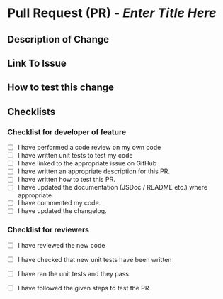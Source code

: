 # Pull Request (PR) - *Enter Title Here*
## Description of Change

<!--
    Enter a description of your changes here.

    Perhaps write acceptance criteria in User Story manner such as the following:

    Give I am the owner of this repository,
    Then I would like a pull request template,
    So that pull requests can be better managed.

-->

## Link To Issue 

<!--
    Provide a link to the Issue on GitHub.
    If there is not an issue open write a reason why there is no issue open.
    Ideally PRs should all have issues so that appropriate discussions can be had prior to development / a PR being openned.
-->

## How to test this change

<!-- 
    Write a description of how this change can be tested by the reviewer of your PR
-->

## Checklists
### Checklist for developer of feature
- [ ] I have performed a code review on my own code
- [ ] I have written unit tests to test my code
- [ ] I have linked to the appropriate issue on GitHub
- [ ] I have written an appropriate description for this PR.
- [ ] I have written how to test this PR.
- [ ] I have updated the documentation (JSDoc / README etc.) where appropriate
- [ ] I have commented my code.
- [ ] I have updated the changelog.

### Checklist for reviewers
- [ ] I have reviewed the new code
- [ ] I have checked that new unit tests have been written
- [ ] I have ran the unit tests and they pass.
- [ ] I have followed the given steps to test the PR


